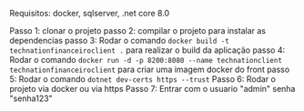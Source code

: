 Requisitos: docker, sqlserver, .net core 8.0

Passo 1: clonar o projeto
passo 2: compilar o projeto para instalar as dependencias
passo 3: Rodar o comando ```docker build -t technationfinanceiroclient .```  para realizar o build da aplicação
passo 4: Rodar o comando ```docker run -d -p 8200:8080 --name technationclient technationfinanceiroclient``` para criar uma imagem docker do front
passo 5: Rodar o comando ```dotnet dev-certs https --trust```
Passo 6: Rodar o projeto via docker ou via https
Passo 7: Entrar com o usuario "admin" senha "senha123"
